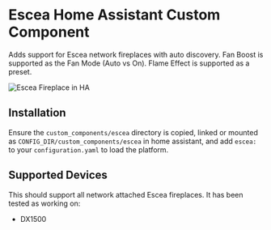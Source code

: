 # Escea Home Assistant Custom Component

Adds support for Escea network fireplaces with auto discovery. Fan Boost is supported as the Fan Mode (Auto vs On).
Flame Effect is supported as a preset.

![Escea Fireplace in HA](https://github.com/snikch/climate.escea/blob/master/assets/screenshot.png)

## Installation

Ensure the `custom_components/escea` directory is copied, linked or mounted as `CONFIG_DIR/custom_components/escea` in
home assistant, and add `escea:` to your `configuration.yaml` to load the platform.

## Supported Devices

This should support all network attached Escea fireplaces. It has been tested as working on:

- DX1500
